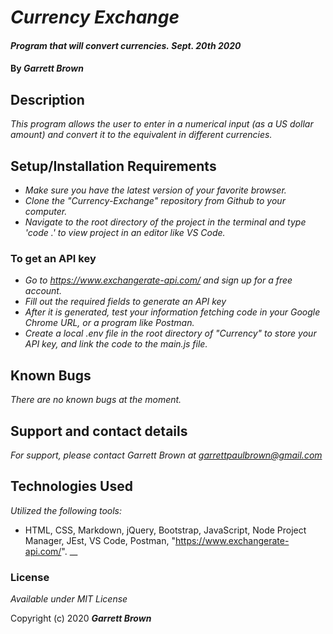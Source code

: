# _Currency Exchange_

#### _Program that will convert currencies._ _Sept. 20th 2020_

#### By _**Garrett Brown**_

## Description

_This program allows the user to enter in a numerical input (as a US dollar amount) and convert it to the equivalent in different currencies._

## Setup/Installation Requirements
* _Make sure you have the latest version of your favorite browser._
* _Clone the "Currency-Exchange" repository from Github to your computer._
* _Navigate to the root directory of the project in the terminal and type 'code .' to view project in an editor like VS Code._


### To get an API key
* _Go to <https://www.exchangerate-api.com/> and sign up for a free account._
* _Fill out the required fields to generate an API key_
* _After it is generated, test your information fetching code in your Google Chrome URL, or a program like Postman._
* _Create a local .env file in the root directory of "Currency" to store your API key, and link the code to the main.js file._


## Known Bugs

_There are no known bugs at the moment._

## Support and contact details

_For support, please contact Garrett Brown at <garrettpaulbrown@gmail.com>_

## Technologies Used
_Utilized the following tools:_

* HTML, CSS, Markdown, jQuery, Bootstrap, JavaScript, Node Project Manager, JEst, VS Code, Postman, "https://www.exchangerate-api.com/".
__

### License

*Available under MIT License*

Copyright (c) 2020 **_Garrett Brown_**